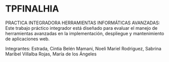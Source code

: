 # TPFINALHIA
PRACTICA INTEGRADORA HERRAMIENTAS INFORMÁTICAS AVANZADAS: Este trabajo práctico integrador está diseñado para evaluar el manejo de herramientas avanzadas en la implementación, despliegue y mantenimiento de aplicaciones web. 

Integrantes:
Estrada, Cintia Belén
Mamani, Noeli Mariel
Rodriguez, Sabrina Maribel
Villalba Rojas, María de los Ángeles
